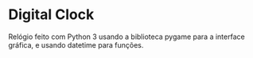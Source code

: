 # Digital Clock
Relógio feito com Python 3 usando a biblioteca pygame para a interface gráfica, e usando datetime para funções.
